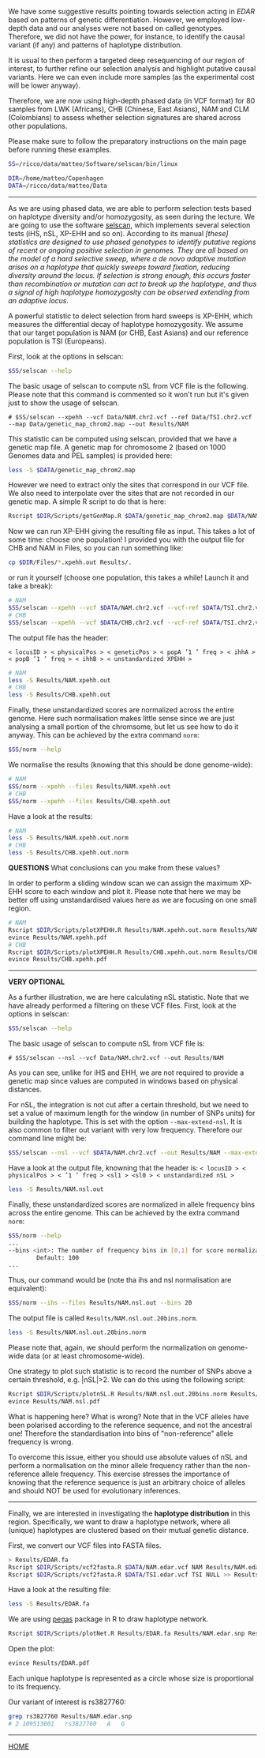 
We have some suggestive results pointing towards selection acting in _EDAR_ based on patterns of genetic differentiation.
However, we employed low-depth data and our analyses were not based on called genotypes.
Therefore, we did not have the power, for instance, to identify the causal variant (if any) and patterns of haplotype distribution.

It is usual to then perform a targeted deep resequencing of our region of interest, to further refine our selection analysis and highlight putative causal variants.
Here we can even include more samples (as the experimental cost will be lower anyway).

Therefore, we are now using high-depth phased data (in VCF format) for 80 samples from LWK (Africans), CHB (Chinese, East Asians), NAM and CLM (Colombians) to assess whether selection signatures are shared across other populations.

Please make sure to follow the preparatory instructions on the main page before running these examples.
```bash
SS=/ricco/data/matteo/Software/selscan/bin/linux

DIR=/home/matteo/Copenhagen
DATA=/ricco/data/matteo/Data
```

--------------------------

As we are using phased data, we are able to perform selection tests based on haplotype diversity and/or homozygosity, as seen during the lecture.
We are going to use the software [selscan](https://github.com/szpiech/selscan), which implements several selection tests (iHS, nSL, XP-EHH and so on).
According to its manual *[these] statistics are designed to use phased genotypes to identify putative regions of recent or ongoing positive selection in genomes. They are all based on the model of a hard selective sweep, where a de novo adaptive mutation arises on a haplotype that quickly sweeps toward fixation, reducing diversity around the locus. If selection is strong enough, this occurs faster than recombination or mutation can act to break up the haplotype, and thus a signal of high haplotype homozygosity can be observed extending from an adaptive locus.*

A powerful statistic to delect selection from hard sweeps is XP-EHH, which measures the differential decay of haplotype homozygosity. 
We assume that our target population is NAM (or CHB, East Asians) and our reference population is TSI (Europeans).

First, look at the options in selscan:
```bash
$SS/selscan --help
```
The basic usage of selscan to compute nSL from VCF file is the following. Please note that this command is commented so it won't run but it's given just to
show the usage of selscan.
```
# $SS/selscan --xpehh --vcf Data/NAM.chr2.vcf --ref Data/TSI.chr2.vcf --map Data/genetic_map_chrom2.map --out Results/NAM
```
This statistic can be computed using selscan, provided that we have a genetic map file.
A genetic map for chromosome 2 (based on 1000 Genomes data and PEL samples) is provided here:
```bash
less -S $DATA/genetic_map_chrom2.map
```
However we need to extract only the sites that correspond in our VCF file.
We also need to interpolate over the sites that are not recorded in our genetic map.
A simple R script to do that is here:
```bash
Rscript $DIR/Scripts/getGenMap.R $DATA/genetic_map_chrom2.map $DATA/NAM.chr2.vcf > Results/genetic.map
```

Now we can run XP-EHH giving the resulting file as input.
This takes a lot of some time: choose one population!
I provided you with the output file for CHB and NAM in Files, so you can run something like:
```bash
cp $DIR/Files/*.xpehh.out Results/.
```
or run it yourself (choose one population, this takes a while! Launch it and take a break):
```bash
# NAM
$SS/selscan --xpehh --vcf $DATA/NAM.chr2.vcf --vcf-ref $DATA/TSI.chr2.vcf --map Results/genetic.map --out Results/NAM --threads 1
# CHB
$SS/selscan --xpehh --vcf $DATA/CHB.chr2.vcf --vcf-ref $DATA/TSI.chr2.vcf --map Results/genetic.map --out Results/CHB --threads 1
```

The output file has the header:
```
< locusID > < physicalPos > < geneticPos > < popA ’1 ’ freq > < ihhA > < popB ’1 ’ freq > < ihhB > < unstandardized XPEHH >
```
```bash
# NAM
less -S Results/NAM.xpehh.out
# CHB
less -S Results/CHB.xpehh.out
```

Finally, these unstandardized scores are normalized across the entire genome.
Here such normalisation makes little sense since we are just analysing a small portion of the chromsome, but let us see how to do it anyway.
This can be achieved by the extra command `norm`:
```bash
$SS/norm --help
```
We normalise the results (knowing that this should be done genome-wide):
```bash
# NAM
$SS/norm --xpehh --files Results/NAM.xpehh.out
# CHB
$SS/norm --xpehh --files Results/CHB.xpehh.out
```
Have a look at the results:
```bash
# NAM
less -S Results/NAM.xpehh.out.norm
# CHB
less -S Results/CHB.xpehh.out.norm

```

**QUESTIONS**
What conclusions can you make from these values?


In order to perform a sliding window scan we can assign the maximum XP-EHH score to each window and plot it.
Please note that here we may be better off using unstandardised values here as we are focusing on one small region.
```bash
# NAM
Rscript $DIR/Scripts/plotXPEHH.R Results/NAM.xpehh.out.norm Results/NAM.xpehh.pdf
evince Results/NAM.xpehh.pdf
# CHB
Rscript $DIR/Scripts/plotXPEHH.R Results/CHB.xpehh.out.norm Results/CHB.xpehh.pdf
evince Results/CHB.xpehh.pdf
```

----------------------------------------------------------

**VERY OPTIONAL**

As a further illustration, we are here calculating nSL statistic.
Note that we have already performed a filtering on these VCF files.
First, look at the options in selscan:
```bash
$SS/selscan --help
```
The basic usage of selscan to compute nSL from VCF file is:
```
# $SS/selscan --nsl --vcf Data/NAM.chr2.vcf --out Results/NAM
```
As you can see, unlike for iHS and EHH, we are not required to provide a genetic map since values are computed in windows based on physical distances.

For nSL, the integration is not cut after a certain threshold, but we need to set a value of maximum length for the window (in number of SNPs units) for building the haplotype.
This is set with the option `--max-extend-nsl`.
It is also common to filter out variant with very low frequency.
Therefore our command line might be:
```bash
$SS/selscan --nsl --vcf $DATA/NAM.chr2.vcf --out Results/NAM --max-extend-nsl 200 --maf 0.02
```
Have a look at the output file, knowning that the header is:
`< locusID > < physicalPos > < ’1 ’ freq > <sl1 > <sl0 > < unstandardized nSL >`
```bash
less -S Results/NAM.nsl.out
```

Finally, these unstandardized scores are normalized in allele frequency bins across the entire genome.
This can be achieved by the extra command `norm`:
```bash
$SS/norm --help
...
--bins <int>: The number of frequency bins in [0,1] for score normalization.
        Default: 100
...
```
Thus, our command would be (note tha ihs and nsl normalisation are equivalent):
```bash
$SS/norm --ihs --files Results/NAM.nsl.out --bins 20
```
The output file is called `Results/NAM.nsl.out.20bins.norm`.
```bash
less -S Results/NAM.nsl.out.20bins.norm
```
Please note that, again, we should perform the normalization on genome-wide data (or at least chromosome-wide).

One strategy to plot such statistic is to record the number of SNPs above a certain threshold, e.g. |nSL|>2.
We can do this using the following script:
```bash
Rscript $DIR/Scripts/plotnSL.R Results/NAM.nsl.out.20bins.norm Results/NAM.nsl.pdf
evince Results/NAM.nsl.pdf
```

What is happening here? What is wrong?
Note that in the VCF alleles have been polarised according to the reference sequence, and not the ancestral one!
Therefore the standardisation into bins of "non-reference" allele frequency is wrong.

To overcome this issue, either you should use absolute values of nSL and perform a normalisation on the minor allele frequency rather than the non-reference allele frequency.
This exercise stresses the importance of knowing that the reference sequence is just an arbitrary choice of alleles and should NOT be used for evolutionary inferences.

-------------------------------

Finally, we are interested in investigating the **haplotype distribution** in this region.
Specifically, we want to draw a haplotype network, where all (unique) haplotypes are clustered based on their mutual genetic distance.

First, we convert our VCF files into FASTA files.
```bash
> Results/EDAR.fa
Rscript $DIR/Scripts/vcf2fasta.R $DATA/NAM.edar.vcf NAM Results/NAM.edar.snp >> Results/EDAR.fa
Rscript $DIR/Scripts/vcf2fasta.R $DATA/TSI.edar.vcf TSI NULL >> Results/EDAR.fa
```
Have a look at the resulting file:
```bash
less -S Results/EDAR.fa
```
We are using [pegas](https://bioinformatics.oxfordjournals.org/content/26/3/419.full) package in R to draw haplotype network.
```bash
Rscript $DIR/Scripts/plotNet.R Results/EDAR.fa Results/NAM.edar.snp Results/EDAR.pdf > Results/EDAR.diff
```
Open the plot:
```bash
evince Results/EDAR.pdf
```
Each unique haplotype is represented as a circle whose size is proportional to its frequency.

Our variant of interest is rs3827760:
```bash
grep rs3827760 Results/NAM.edar.snp 
# 2	109513601	rs3827760	A	G
```

------------------------

[HOME](https://github.com/mfumagalli/Copenhagen)




